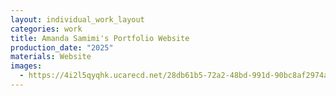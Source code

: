 ```yaml
---
layout: individual_work_layout
categories: work
title: Amanda Samimi's Portfolio Website
production_date: "2025"
materials: Website
images:
  - https://4i2l5qyqhk.ucarecd.net/28db61b5-72a2-48bd-991d-90bc8af2974a/-/resize/2400/-/quality/lightest/-/format/auto/
---
```

